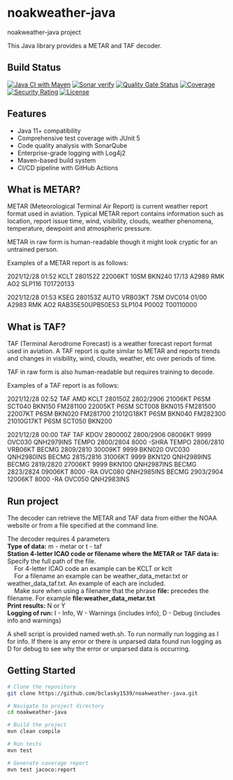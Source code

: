 # noakweather-java
noakweather-java project

This Java library provides a METAR and TAF decoder.

## Build Status

[![Java CI with Maven](https://github.com/bclasky1539/noakweather-java/actions/workflows/maven.yml/badge.svg)](https://github.com/bclasky1539/noakweather-java/actions/workflows/maven.yml)
[![Sonar verify](https://github.com/bclasky1539/noakweather-java/actions/workflows/sonarcloud.yml/badge.svg)](https://github.com/bclasky1539/noakweather-java/actions/workflows/sonarcloud.yml)
[![Quality Gate Status](https://sonarcloud.io/api/project_badges/measure?project=bclasky1539_noakweather-java2&metric=alert_status)](https://sonarcloud.io/summary/new_code?id=bclasky1539_noakweather-java2)
[![Coverage](https://sonarcloud.io/api/project_badges/measure?project=bclasky1539_noakweather-java2&metric=coverage&branch=main)](https://sonarcloud.io/summary/new_code?id=bclasky1539_noakweather-java2)
[![Security Rating](https://sonarcloud.io/api/project_badges/measure?project=bclasky1539_noakweather-java2&metric=security_rating)](https://sonarcloud.io/summary/new_code?id=bclasky1539_noakweather-java2)
[![License](https://img.shields.io/github/license/bclasky1539/noakweather-java)](https://github.com/bclasky1539/noakweather-java/blob/main/LICENSE)

## Features

- Java 11+ compatibility
- Comprehensive test coverage with JUnit 5
- Code quality analysis with SonarQube
- Enterprise-grade logging with Log4j2
- Maven-based build system
- CI/CD pipeline with GitHub Actions

## What is METAR?
METAR (Meteorological Terminal Air Report) is current weather report format used in aviation. Typical METAR report contains information such as location,
report issue time, wind, visibility, clouds, weather phenomena, temperature, dewpoint and atmospheric pressure.

METAR in raw form is human-readable though it might look cryptic for an untrained person.

Examples of a METAR report is as follows:

2021/12/28 01:52 KCLT 280152Z 22006KT 10SM BKN240 17/13 A2989 RMK AO2 SLP116 T01720133

2021/12/28 01:53 KSEG 280153Z AUTO VRB03KT 7SM OVC014 01/00 A2983 RMK AO2 RAB35E50UPB50E53 SLP104 P0002 T00110000


## What is TAF?
TAF (Terminal Aerodrome Forecast) is a weather forecast report format used in aviation. A TAF report is quite similar to METAR and reports
trends and changes in visibility, wind, clouds, weather, etc over periods of time.

TAF in raw form is also human-readable but requires training to decode.

Examples of a TAF report is as follows:

2021/12/28 02:52 TAF AMD KCLT 280150Z 2802/2906 21006KT P6SM SCT040 BKN150 FM281100 22005KT P6SM SCT008 BKN015 FM281500 22007KT P6SM BKN020
FM281700 21012G18KT P6SM BKN040 FM282300 21010G17KT P6SM SCT050 BKN200

2021/12/28 00:00 TAF TAF KDOV 280000Z 2800/2906 08006KT 9999 OVC030 QNH2979INS TEMPO 2800/2804 8000 -SHRA TEMPO 2806/2810 VRB06KT BECMG 2809/2810
30009KT 9999 BKN020 OVC030 QNH2980INS BECMG 2815/2816 31006KT 9999 BKN120 QNH2989INS BECMG 2819/2820 27006KT 9999 BKN100 QNH2987INS BECMG 2823/2824
09006KT 8000 -RA OVC080 QNH2985INS BECMG 2903/2904 12006KT 8000 -RA OVC050 QNH2983INS

## Run project
The decoder can retrieve the METAR and TAF data from either the NOAA website or from a file specified at the command line.

The decoder requires 4 parameters\
**Type of data:** m - metar or t - taf\
**Station 4-letter ICAO code or filename where the METAR or TAF data is:** Specify the full path of the file.\
&nbsp;&nbsp;&nbsp;&nbsp;For 4-letter ICAO code an example can be KCLT or kclt\
&nbsp;&nbsp;&nbsp;&nbsp;For a filename an example can be weather_data_metar.txt or weather_data_taf.txt. An example of each are included.\
&nbsp;&nbsp;&nbsp;&nbsp;Make sure when using a filename that the phrase **file:** precedes the filename. For example **file:weather_data_metar.txt**\
**Print results:** N or Y\
**Logging of run:** I - Info, W - Warnings (includes info), D - Debug (includes info and warnings)

A shell script is provided named weth.sh. To run normally run logging as I for info. If there is any error or there is unparsed data found run logging
as D for debug to see why the error or unparsed data is occurring.

## Getting Started

```bash
# Clone the repository
git clone https://github.com/bclasky1539/noakweather-java.git

# Navigate to project directory
cd noakweather-java

# Build the project
mvn clean compile

# Run tests
mvn test

# Generate coverage report
mvn test jacoco:report

